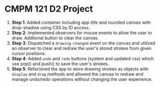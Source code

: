 # CMPM 121 D2 Project

1. **Step 1**: Added container including _app title_ and rounded _canvas_ with drop-shadow using CSS by ID access.
2. **Step 2**: Implemented observers for mouse events to allow the user to draw. Additonal button to clear the canvas.
3. **Step 3**: Dispatched a `drawing-changed` event on the canvas and utilized an observer to clear and redraw the user's stored strokes from given cursor positions.
4. **Step 4**: Added `undo` and `redo` buttons (system and updated css) which use pop() and push() to save the user's strokes.
5. **Step 5**: Refactored the app to store drawing strokes as objects with `display` and `drag` methods and allowed the canvas to redraw and manage undo/redo operations without changing the user experience.
